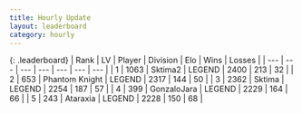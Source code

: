 ```yaml
---
title: Hourly Update
layout: leaderboard
category: hourly
---
```


{: .leaderboard}
| Rank | LV | Player | Division | Elo | Wins | Losses |
| --- | --- | --- | --- | --- | --- | --- |
| <span data-change="0">1</span> | 1063 | <span title="ID: 402846">Sktima2</span> | LEGEND | <span data-change="0">2400</span> | <span data-change="0">213</span> | <span data-change="0">32</span> |
| <span data-change="0">2</span> | 653 | <span title="ID: 742939">Phantom Knight</span> | LEGEND | <span data-change="0">2317</span> | <span data-change="0">144</span> | <span data-change="0">50</span> |
| <span data-change="0">3</span> | 2362 | <span title="ID: 353063">Sktima</span> | LEGEND | <span data-change="0">2254</span> | <span data-change="0">187</span> | <span data-change="0">57</span> |
| <span data-change="0">4</span> | 399 | <span title="ID: 650626">GonzaloJara</span> | LEGEND | <span data-change="0">2229</span> | <span data-change="0">164</span> | <span data-change="0">66</span> |
| <span data-change="0">5</span> | 243 | <span title="ID: 745153">Ataraxia</span> | LEGEND | <span data-change="0">2228</span> | <span data-change="0">150</span> | <span data-change="0">68</span> |